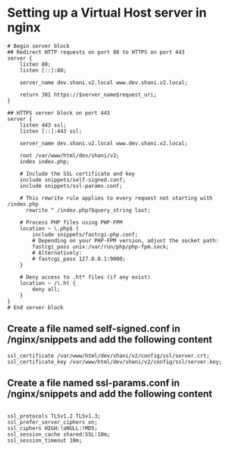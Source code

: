 # Setting up a Virtual Host server in nginx

```
# Begin server block
## Redirect HTTP requests on port 80 to HTTPS on port 443
server {
    listen 80;
    listen [::]:80;

    server_name dev.shani.v2.local www.dev.shani.v2.local;

    return 301 https://$server_name$request_uri;
}
```

```
## HTTPS server block on port 443
server {
    listen 443 ssl;
    listen [::]:443 ssl;

    server_name dev.shani.v2.local www.dev.shani.v2.local;

    root /var/www/html/dev/shani/v2;
    index index.php;

    # Include the SSL certificate and key
    include snippets/self-signed.conf;
    include snippets/ssl-params.conf;

    # This rewrite rule applies to every request not starting with /index.php
      rewrite ^ /index.php?$query_string last;

    # Process PHP files using PHP-FPM
    location ~ \.php$ {
        include snippets/fastcgi-php.conf;
        # Depending on your PHP-FPM version, adjust the socket path:
        fastcgi_pass unix:/var/run/php/php-fpm.sock;
        # Alternatively:
        # fastcgi_pass 127.0.0.1:9000;
    }

    # Deny access to .ht* files (if any exist)
    location ~ /\.ht {
        deny all;
    }
}
# End server block
```

## Create a file named self-signed.conf in /nginx/snippets and add the following content
```
ssl_certificate /var/www/html/dev/shani/v2/config/ssl/server.crt;
ssl_certificate_key /var/www/html/dev/shani/v2/config/ssl/server.key;

```
## Create a file named ssl-params.conf in /nginx/snippets and add the following content
```

ssl_protocols TLSv1.2 TLSv1.3;
ssl_prefer_server_ciphers on;
ssl_ciphers HIGH:!aNULL:!MD5;
ssl_session_cache shared:SSL:10m;
ssl_session_timeout 10m;

```